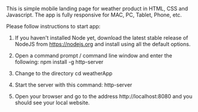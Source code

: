 This is simple mobile landing page for weather product in HTML, CSS and Javascript.
The app is fully responsive for MAC, PC, Tablet, Phone, etc.

Please follow instructions to start app:

1. If you haven't installed Node yet, download the latest stable release of NodeJS from https://nodejs.org and install using all the          default options.

2. Open a command prompt / command line window and enter the following:
   npm install -g http-server
   
3. Change to the directory
   cd weatherApp
   
4. Start the server with this command:
   http-server
   
5. Open your browser and go to the address http://localhost:8080 and you should see your local website. 

